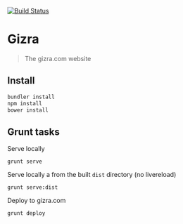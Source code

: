[![Build Status](https://travis-ci.org/Gizra/Gizra.svg?branch=master)](https://travis-ci.org/Gizra/Gizra)

# Gizra
> The gizra.com website

## Install

```bash
bundler install
npm install
bower install
```

## Grunt tasks

Serve locally

``grunt serve``

Serve locally a from the built ``dist`` directory (no livereload)

``grunt serve:dist``

Deploy to gizra.com

``grunt deploy``

